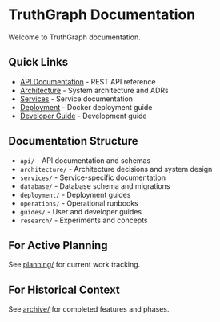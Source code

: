 # TruthGraph Documentation

Welcome to TruthGraph documentation.

## Quick Links
- [API Documentation](api/README.md) - REST API reference
- [Architecture](architecture/README.md) - System architecture and ADRs
- [Services](services/README.md) - Service documentation
- [Deployment](deployment/docker.md) - Docker deployment guide
- [Developer Guide](guides/developer-guide.md) - Development guide

## Documentation Structure
- `api/` - API documentation and schemas
- `architecture/` - Architecture decisions and system design
- `services/` - Service-specific documentation
- `database/` - Database schema and migrations
- `deployment/` - Deployment guides
- `operations/` - Operational runbooks
- `guides/` - User and developer guides
- `research/` - Experiments and concepts

## For Active Planning
See [planning/](../planning/README.md) for current work tracking.

## For Historical Context
See [archive/](../archive/README.md) for completed features and phases.
